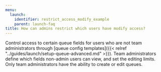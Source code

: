 ```yaml
---
menu:
  launch:
    identifier: restrict_access_modify_example
    parent: launch-faq
title: How can admins restrict which users have modify access?
---
```


Control access to certain queue fields for users who are not team administrators through [queue config templates]({{< relref "../guides/launch/setup-queue-advanced.md" >}}). Team administrators define which fields non-admin users can view, and set the editing limits. Only team administrators have the ability to create or edit queues.